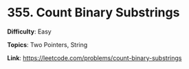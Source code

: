 # 355. Count Binary Substrings

**Difficulty**: Easy

**Topics**: Two Pointers, String

**Link**: https://leetcode.com/problems/count-binary-substrings
